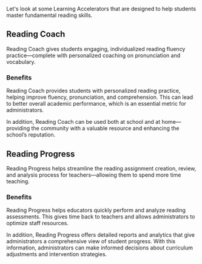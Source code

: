 Let's look at some Learning Accelerators that are designed to help students master fundamental reading skills.

## Reading Coach

Reading Coach gives students engaging, individualized reading fluency practice—complete with personalized coaching on pronunciation and vocabulary.

### Benefits

Reading Coach provides students with personalized reading practice, helping improve fluency, pronunciation, and comprehension. This can lead to better overall academic performance, which is an essential metric for administrators.

In addition, Reading Coach can be used both at school and at home—providing the community with a valuable resource and enhancing the school’s reputation.

## Reading Progress

Reading Progress helps streamline the reading assignment creation, review, and analysis process for teachers—allowing them to spend more time teaching.

### Benefits

Reading Progress helps educators quickly perform and analyze reading assessments. This gives time back to teachers and allows administrators to optimize staff resources.

In addition, Reading Progress offers detailed reports and analytics that give administrators a comprehensive view of student progress. With this information, administrators can make informed decisions about curriculum adjustments and intervention strategies.
